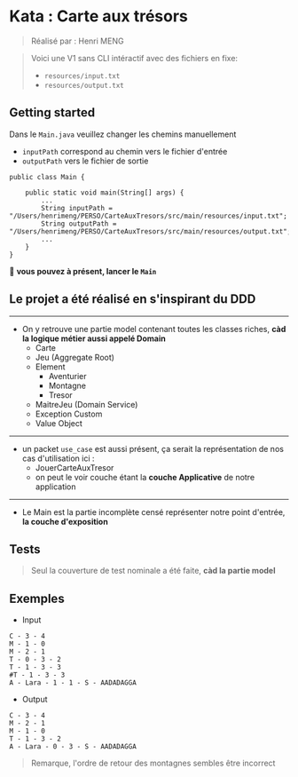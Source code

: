 # Kata : Carte aux trésors
> Réalisé par : Henri MENG
 
> Voici une V1 sans CLI intéractif avec des fichiers en fixe:
> - `resources/input.txt`
> - `resources/output.txt`
 
## Getting started
Dans le `Main.java` veuillez changer les chemins manuellement

- `inputPath` correspond au chemin vers le fichier d'entrée
- `outputPath` vers le fichier de sortie


```
public class Main {

	public static void main(String[] args) {
		...
		String inputPath = "/Users/henrimeng/PERSO/CarteAuxTresors/src/main/resources/input.txt";
		String outputPath = "/Users/henrimeng/PERSO/CarteAuxTresors/src/main/resources/output.txt";
		...
	}
}
```


🚀 **vous pouvez à présent, lancer le `Main`**


## Le projet a été réalisé en s'inspirant du DDD

<hr>

- On y retrouve une partie model contenant toutes les classes riches, **càd la logique métier aussi appelé Domain**
  - Carte
  - Jeu (Aggregate Root)
  - Element
    - Aventurier
    - Montagne
    - Tresor
  - MaitreJeu (Domain Service)
  - Exception Custom
  - Value Object

<hr>

- un packet `use_case` est aussi présent, ça serait la représentation de nos cas d'utilisation ici : 
  - JouerCarteAuxTresor
  - on peut le voir couche étant la **couche Applicative** de notre application

<hr>

- Le Main est la partie incomplète censé représenter notre point d'entrée, **la couche d'exposition**


## Tests

> Seul la couverture de test nominale a été faite, **càd la partie model**


## Exemples 

- Input
```
C - 3 - 4
M - 1 - 0
M - 2 - 1
T - 0 - 3 - 2
T - 1 - 3 - 3
#T - 1 - 3 - 3
A - Lara - 1 - 1 - S - AADADAGGA
  ```

- Output
```
C - 3 - 4
M - 2 - 1
M - 1 - 0
T - 1 - 3 - 2
A - Lara - 0 - 3 - S - AADADAGGA
  ```

> Remarque, l'ordre de retour des montagnes sembles être incorrect